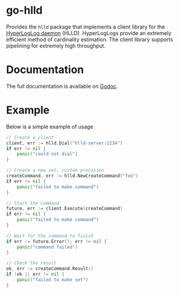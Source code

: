 # go-hlld

Provides the `hlld` package that implements a client library for the
[HyperLogLog daemon](https://github.com/armon/hlld) (HLLD). HyperLogLogs provide
an extremely efficient method of cardinality estimation. The client library
supports pipelining for extremely high throughput.


Documentation
=============

The full documentation is available on [Godoc](http://godoc.org/github.com/armon/go-hlld).

Example
=======

Below is a simple example of usage

```go
// Create a client
client, err := hlld.Dial("hlld-server:1234")
if err != nil {
    panic("could not dial")
}

// Create a new set, custom precision
createCommand, err := hlld.NewCreateCommand("foo")
if err != nil {
    panic("failed to make command")
}

// Start the command
future, err := client.Execute(createCommand)
if err != nil {
    panic("failed to make command")
}

// Wait for the command to finish
if err := future.Error(); err != nil {
    panic("command failed")
}

// Check the result
ok, err := createCommand.Result()
if !ok || err != nil {
    panic("failed to make set")
}
```
